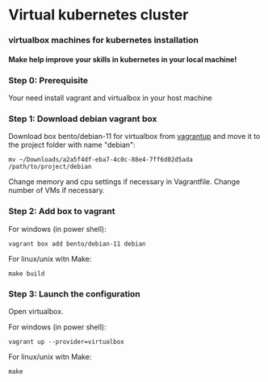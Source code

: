 # Virtual kubernetes cluster
### virtualbox machines for kubernetes installation
#### Make help improve your skills in kubernetes in your local machine!

### Step 0: Prerequisite

Your need install vagrant and virtualbox in your host machine

### Step 1: Download debian vagrant box

Download box bento/debian-11 for virtualbox from [vagrantup](https://app.vagrantup.com/bento/boxes/debian-11.5 "vagrantup") and move it to the project folder with name "debian":

```
mv ~/Downloads/a2a5f4df-eba7-4c0c-88e4-7ff6d02d5ada /path/to/project/debian
```

Change memory and cpu settings if necessary in Vagrantfile. Change number of VMs if necessary.

### Step 2: Add box to vagrant

For windows (in power shell):

``vagrant box add bento/debian-11 debian``

For linux/unix witn Make:

``make build``

### Step 3: Launch the configuration

Open virtualbox.

For windows (in power shell):

``vagrant up --provider=virtualbox``

For linux/unix witn Make:

``make``

